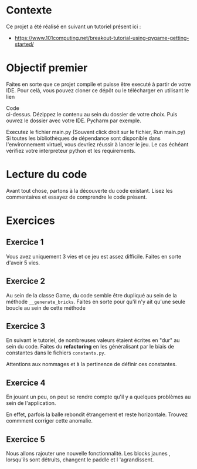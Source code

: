 # Contexte

Ce projet a été réalisé en suivant un tutoriel présent ici : 
 - https://www.101computing.net/breakout-tutorial-using-pygame-getting-started/

# Objectif premier
Faites en sorte que ce projet compile et puisse être executé à partir de votre IDE.
Pour celà, vous pouvez cloner ce dépôt ou le télécharger en utilisant le lien <div class="btn-primary btn"> Code </div> ci-dessus.
Dézippez le contenu au sein du dossier de votre choix. Puis ouvrez le dossier avec votre IDE.  Pycharm par exemple.

Executez le fichier main.py (Souvent click droit sur le fichier, Run main.py)
Si toutes les bibliothèques de dépendance sont disponible dans l'environnement virtuel, vous devriez réussir à lancer le jeu. Le cas échéant vérifiez votre interpreteur python et les requirements.

# Lecture du code
Avant tout chose, partons à la découverte du code existant. 
Lisez les commentaires et essayez de comprendre le code présent.

# Exercices
## Exercice 1
Vous avez uniquement 3 vies et ce jeu est assez difficile. 
Faites en sorte d'avoir 5 vies.

## Exercice 2
Au sein de la classe Game, du code semble être dupliqué au sein de la méthode
 `__generate_bricks`.
 Faites en sorte pour qu'il n'y ait qu'une seule boucle au sein de cette
  méthode

## Exercice 3
En suivant le tutoriel, de nombreuses valeurs étaient écrites en "dur" au sein du code. Faites du **refactoring** en les généralisant par le biais de constantes dans le fichiers `constants.py`.

Attentions aux nommages et à la pertinence de définir ces constantes.

## Exercice 4

En jouant un peu, on peut se rendre compte qu'il y a quelques problèmes au
 sein de l'application. 
 
 En effet, parfois la balle rebondit étrangement et reste horizontale.
 Trouvez commment corriger cette anomalie. 
 
## Exercice 5

Nous allons rajouter une nouvelle fonctionnalité.
Les blocks jaunes , lorsqu'ils sont détruits, changent le paddle et l
'agrandissent.